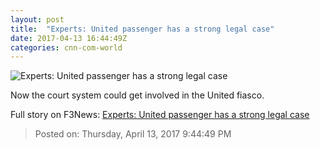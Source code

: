 ```yaml
---
layout: post
title:  "Experts: United passenger has a strong legal case"
date: 2017-04-13 16:44:49Z
categories: cnn-com-world
---
```


![Experts: United passenger has a strong legal case](http://i2.cdn.turner.com/money/dam/assets/170412140723-united-airlines-prospective-lawsuits-780x439.jpg)

Now the court system could get involved in the United fiasco.


Full story on F3News: [Experts: United passenger has a strong legal case](http://www.f3nws.com/n/DfgSrB)

> Posted on: Thursday, April 13, 2017 9:44:49 PM
